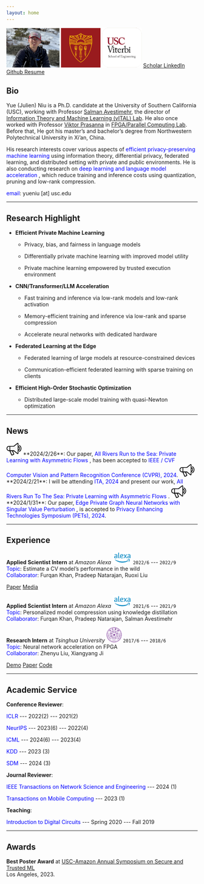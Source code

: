 ```yaml
---
layout: home
---
```


<img src="assets/fig/selfi_MtBaldy.png" alt="drawing" height="104"/>
<img src="assets/fig/usc.png" alt="drawing" width="104"/>
<img src="assets/fig/viterbi.png" alt="drawing" width="105"/>

<a href="https://scholar.google.com/citations?hl=en&user=J7vQ-QEAAAAJ&view_op=list_works&sortby=pubdate" class="btn">
    Scholar
</a>
<a href="https://www.linkedin.com/in/yue-niu-a3084216a" class="btn">
    LinkedIn
</a>
<a href="https://github.com/yuehniu" class="btn">
    Github
</a>
<a href="https://drive.google.com/file/d/1XTzdmqfl43eJ52Pp2tGmOzvG3lF3j9Xs/view?usp=share_link" class="btn">
    Resume
</a>

<!---
<a href="https://scholar.google.com/citations?hl=en&user=J7vQ-QEAAAAJ&view_op=list_works&sortby=pubdate">
    <img src="assets/icon/scholar.png" height="50" />
</a> &emsp;
<a href="https://www.linkedin.com/in/yue-niu-a3084216a">
    <img src="assets/icon/linkedin.png" height="50" />
</a> &emsp;
<a href="https://github.com/yuehniu">
    <img src="assets/icon/github.png" height="50" />
</a> &emsp;
<a href="https://drive.google.com/file/d/1XTzdmqfl43eJ52Pp2tGmOzvG3lF3j9Xs/view?usp=share_link">
    <img src="assets/icon/cv.jpeg" height="50" />
</a>
-->

## Bio  
  Yue (Julien) Niu is a Ph.D. candidate at the University of Southern California (USC), 
  working with Professor [Salman Avestimehr](https://www.avestimehr.com/), 
  the director of [Information Theory and Machine Learning (vITAL) Lab](https://www.avestimehr.com/vital-lab). 
  He also once worked with Professor [Viktor Prasanna](https://sites.usc.edu/prasanna/) 
  in [FPGA/Parallel Computing Lab](https://fpga.usc.edu/). 
  Before that, He got his master’s and bachelor’s degree from Northwestern Polytechnical University in Xi’an, China.
  
  His research interests cover various aspects of <span style="color:blue"> efficient privacy-preserving machine learning</span> 
  using information 
  theory, differential privacy, federated learning, and distributed setting with private and public environments.
  He is also conducting research on <span style="color:blue"> deep learning and language model acceleration </span>, 
  which reduce training and inference costs using 
  quantization, pruning and low-rank compression.

  <span style="color:blue">email</span>: yueniu [at] usc.edu

---
  
## Research Highlight

  - **Efficient Private Machine Learning**

    - Privacy, bias, and fairness in language models
    
    - Differentially private machine learning with improved model utility

    - Private machine learning empowered by trusted execution environment

  - **CNN/Transformer/LLM Acceleration**

    - Fast training and inference via low-rank models and low-rank activation
    
    - Memory-efficient training and inference via low-rank and sparse compression
    
    - Accelerate neural networks with dedicated hardware

  - **Federated Learning at the Edge**
  
    - Federated learning of large models at resource-constrained devices
    
    - Communication-efficient federated learning with sparse training on clients

  - **Efficient High-Order Stochastic Optimization**
    
    - Distributed large-scale model training with quasi-Newton optimization

---

## News

<img src="assets/fig/new.png" alt="drawing" width="40"/>
**2024/2/26**: Our paper, <span style="color:blue">All Rivers Run to the Sea: Private Learning with Asymmetric Flows </span>,
has been accepted to <span style="color:blue">IEEE / CVF Computer Vision and Pattern Recognition Conference (CVPR), 2024</span>.

<img src="assets/fig/new.png" alt="drawing" width="40"/>
**2024/2/21**: I will be attending <span style="color:blue">ITA, 2024</span> 
and present our work, <span style="color:blue"> All Rivers Run To The Sea: Private Learning with Asymmetric Flows </span>.

<img src="assets/fig/new.png" alt="drawing" width="40"/>
**2024/1/31**: Our paper, <span style="color:blue"> Edge Private Graph Neural Networks with Singular Value Perturbation </span>,
is accepted to <span style="color:blue">Privacy Enhancing Technologies Symposium (PETs), 2024</span>.

---

## Experience

**Applied Scientist Intern** at *Amazon Alexa* <img src="assets/fig/alexa.png" alt="drawing" width="50"/>
`2022/6` --- `2022/9`  
<span style="color:blue">Topic</span>: Estimate a CV model’s performance in the wild  
<span style="color:blue">Collaborator</span>: Furqan Khan, Pradeep Natarajan, Ruoxi Liu

<a href="https://link.springer.com/chapter/10.1007/978-3-031-44137-0_31" class="btn">Paper</a>
<a href="https://assets.amazon.science/1e/f2/d7bb807546598add1de82b627043/performance-and-failure-cause-estimation-for-machine-learning-systems-in-the-wild.pdf" class="btn">Media</a>

**Applied Scientist Intern** at *Amazon Alexa* <img src="assets/fig/alexa.png" alt="drawing" width="50"/>
`2021/6` --- `2021/9`  
<span style="color:blue">Topic</span>: Personalized model compression using knowledge distillation  
<span style="color:blue">Collaborator</span>: Furqan Khan, Pradeep Natarajan, Salman Avestimehr

**Research Intern** at *Tsinghua University* <img src="assets/fig/tsinghua.png" alt="drawing" width="40"/>
`2017/6` --- `2018/6`  
<span style="color:blue">Topic</span>: Neural network acceleration on FPGA  
<span style="color:blue">Collaborator</span>: Zhenyu Liu, Xiangyang Ji

<a href="https://youtu.be/eFW8OTIur38" class="btn">Demo</a>
<a href="https://ieeexplore.ieee.org/abstract/document/8309067" class="btn">Paper</a>
<a href="https://github.com/yuehniu/embeddedCNN" class="btn">Code</a>

---

## Academic Service

**Conference Reviewer**: 

<span style="color:blue">ICLR</span> --- 2022(2) --- 2021(2)

<span style="color:blue">NeurIPS</span> --- 2023(6) --- 2022(4)

<span style="color:blue">ICML</span> --- 2024(6) --- 2023(4)    

<span style="color:blue">KDD</span> --- 2023 (3)    

<span style="color:blue">SDM</span> --- 2024 (3)

**Journal Reviewer**:

<span style="color:blue">IEEE Transactions on Network Science and Engineering</span> --- 2024 (1)

<span style="color:blue">Transactions on Mobile Computing</span> --- 2023 (1)

**Teaching**:

<span style="color:blue">Introduction to Digital Circuits</span> --- Spring 2020 --- Fall 2019

---

## Awards

**Best Poster Award** at [USC-Amazon Annual Symposium on Secure and Trusted ML](https://trustedai.usc.edu/)  
Los Angeles, 2023.